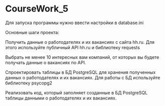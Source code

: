 
# CourseWork_5

Для запуска программы нужно ввести настройки в database.ini


Основные шаги проекта:

Получить данные о работодателях и их вакансиях с сайта hh.ru. Для этого используйте публичный API hh.ru и библиотеку 
requests

Выбрать не менее 10 интересных вам компаний, от которых вы будете получать данные о вакансиях по API.

Спроектировать таблицы в БД PostgreSQL для хранения полученных данных о работодателях и их вакансиях. Для работы с БД используйте библиотеку
psycopg2

Реализовать код, который заполняет созданные в БД PostgreSQL таблицы данными о работодателях и их вакансиях.

